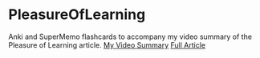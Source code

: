 # PleasureOfLearning
Anki and SuperMemo flashcards to accompany my video summary of the Pleasure of Learning article.
[My Video Summary](https://www.youtube.com/watch?v=eAnNGqwI2AQ)
[Full Article](https://supermemo.guru/wiki/Pleasure_of_learning)
